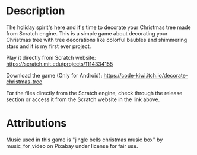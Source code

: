 # Description
The holiday spirit's here and it's time to decorate your Christmas tree made from Scratch engine. This is a simple game about decorating your Christmas tree with tree decorations like colorful baubles and shimmering stars and it is my first ever project.

Play it directly from Scratch website:
https://scratch.mit.edu/projects/1114334155

Download the game (Only for Android):
https://code-kiwi.itch.io/decorate-christmas-tree

For the files directly from the Scratch engine, check through the release section or access it from the Scratch website in the link above.

# Attributions

Music used in this game is "jingle bells christmas music box" by music_for_video on Pixabay under license for fair use.
